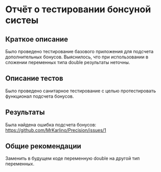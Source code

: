 # Отчёт о тестировании бонсуной систеы

## Краткое описание

Было проведено тестирование базового приложения для подсчета дополнительных бонусов. Выяснилось, что при использовании в сложении переменных типа double результаты неточны. 

## Описание тестов

Было проведено санитарное тестирование с целью протестировать функционал подсчета бонусов.

## Результаты

Была найдена ошибка подсчета бонусов: https://github.com/MrKarlino/Precision/issues/1

## Общие рекомендации

Заменить в будущем коде переменную double на другой тип переменных. 
